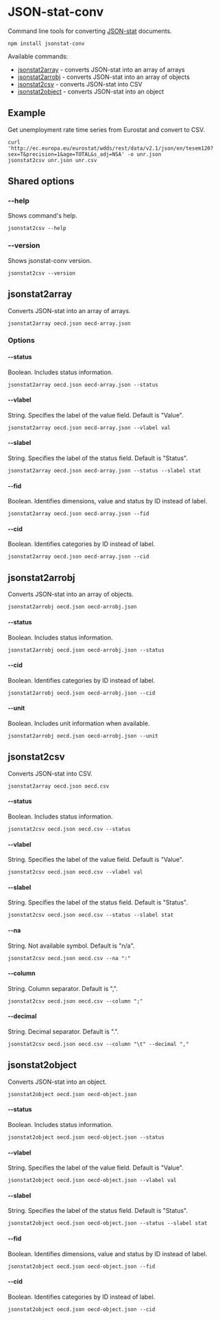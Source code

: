 # JSON-stat-conv

Command line tools for converting [JSON-stat](https://json-stat.org) documents.

```
npm install jsonstat-conv
```

Available commands:

* [jsonstat2array](#jsonstat2array) - converts JSON-stat into an array of arrays
* [jsonstat2arrobj](#jsonstat2arrobj) - converts JSON-stat into an array of objects
* [jsonstat2csv](#jsonstat2csv) - converts JSON-stat into CSV
* [jsonstat2object](#jsonstat2object) - converts JSON-stat into an object

## Example

Get unemployment rate time series from Eurostat and convert to CSV.

```
curl 'http://ec.europa.eu/eurostat/wdds/rest/data/v2.1/json/en/tesem120?sex=T&precision=1&age=TOTAL&s_adj=NSA' -o unr.json
jsonstat2csv unr.json unr.csv
```

## Shared options

### --help

Shows command's help.

```
jsonstat2csv --help
```

### --version

Shows jsonstat-conv version.

```
jsonstat2csv --version
```

## jsonstat2array

Converts JSON-stat into an array of arrays.

```
jsonstat2array oecd.json oecd-array.json
```

### Options

#### --status

Boolean. Includes status information.

```
jsonstat2array oecd.json oecd-array.json --status
```

#### --vlabel

String. Specifies the label of the value field. Default is "Value".

```
jsonstat2array oecd.json oecd-array.json --vlabel val
```

#### --slabel

String. Specifies the label of the status field. Default is "Status".

```
jsonstat2array oecd.json oecd-array.json --status --slabel stat
```

#### --fid

Boolean. Identifies dimensions, value and status by ID instead of label.

```
jsonstat2array oecd.json oecd-array.json --fid
```

#### --cid

Boolean. Identifies categories by ID instead of label.

```
jsonstat2array oecd.json oecd-array.json --cid
```

## jsonstat2arrobj

Converts JSON-stat into an array of objects.

```
jsonstat2arrobj oecd.json oecd-arrobj.json
```

#### --status

Boolean. Includes status information.

```
jsonstat2arrobj oecd.json oecd-arrobj.json --status
```

#### --cid

Boolean. Identifies categories by ID instead of label.

```
jsonstat2arrobj oecd.json oecd-arrobj.json --cid
```

#### --unit

Boolean. Includes unit information when available.

```
jsonstat2arrobj oecd.json oecd-arrobj.json --unit
```

## jsonstat2csv

Converts JSON-stat into CSV.

```
jsonstat2array oecd.json oecd.csv
```

#### --status

Boolean. Includes status information.

```
jsonstat2csv oecd.json oecd.csv --status
```

#### --vlabel

String. Specifies the label of the value field. Default is "Value".

```
jsonstat2csv oecd.json oecd.csv --vlabel val
```

#### --slabel

String. Specifies the label of the status field. Default is "Status".

```
jsonstat2csv oecd.json oecd.csv --status --slabel stat
```

#### --na

String. Not available symbol. Default is "n/a".

```
jsonstat2csv oecd.json oecd.csv --na ":"
```

#### --column

String. Column separator. Default is ",".

```
jsonstat2csv oecd.json oecd.csv --column ";"
```

#### --decimal

String. Decimal separator. Default is ".".

```
jsonstat2csv oecd.json oecd.csv --column "\t" --decimal ","
```

## jsonstat2object

Converts JSON-stat into an object.

```
jsonstat2object oecd.json oecd-object.json
```

#### --status

Boolean. Includes status information.

```
jsonstat2object oecd.json oecd-object.json --status
```

#### --vlabel

String. Specifies the label of the value field. Default is "Value".

```
jsonstat2object oecd.json oecd-object.json --vlabel val
```

#### --slabel

String. Specifies the label of the status field. Default is "Status".

```
jsonstat2object oecd.json oecd-object.json --status --slabel stat
```

#### --fid

Boolean. Identifies dimensions, value and status by ID instead of label.

```
jsonstat2object oecd.json oecd-object.json --fid
```

#### --cid

Boolean. Identifies categories by ID instead of label.

```
jsonstat2object oecd.json oecd-object.json --cid
```
